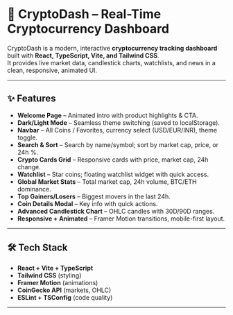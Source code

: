 # 🚀 CryptoDash – Real-Time Cryptocurrency Dashboard

CryptoDash is a modern, interactive **cryptocurrency tracking dashboard** built with **React, TypeScript, Vite, and Tailwind CSS**.  
It provides live market data, candlestick charts, watchlists, and news in a clean, responsive, animated UI.

---

## ✨ Features

- **Welcome Page** – Animated intro with product highlights & CTA.
- **Dark/Light Mode** – Seamless theme switching (saved to localStorage).
- **Navbar** – All Coins / Favorites, currency select (USD/EUR/INR), theme toggle.
- **Search & Sort** – Search by name/symbol; sort by market cap, price, or 24h %.
- **Crypto Cards Grid** – Responsive cards with price, market cap, 24h change.
- **Watchlist** – Star coins; floating watchlist widget with quick access.
- **Global Market Stats** – Total market cap, 24h volume, BTC/ETH dominance.
- **Top Gainers/Losers** – Biggest movers in the last 24h.
- **Coin Details Modal** – Key info with quick actions.
- **Advanced Candlestick Chart** – OHLC candles with 30D/90D ranges.
- **Responsive + Animated** – Framer Motion transitions, mobile-first layout.

---

## 🛠 Tech Stack

- **React + Vite + TypeScript**
- **Tailwind CSS** (styling)
- **Framer Motion** (animations)
- **CoinGecko API** (markets, OHLC)
- **ESLint + TSConfig** (code quality)

---
